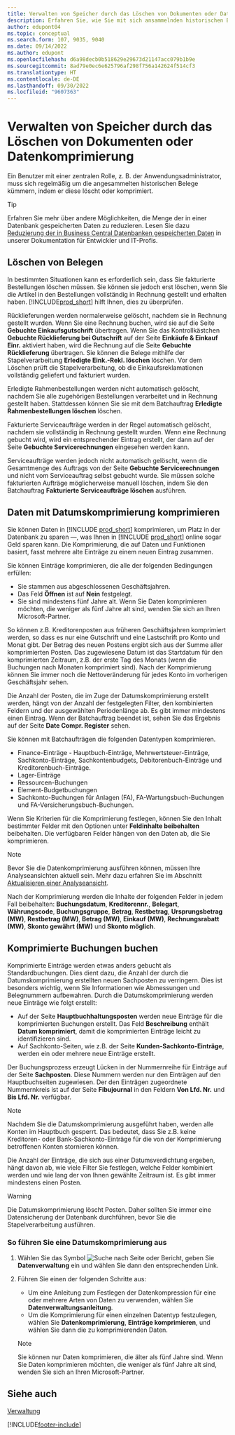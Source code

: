 ```yaml
---
title: Verwalten von Speicher durch das Löschen von Dokumenten oder Datenkomprimierung
description: Erfahren Sie, wie Sie mit sich ansammelnden historischen Belegen umgehen (und die Menge der in einer Datenbank gespeicherten Daten reduzieren), indem Sie sie löschen oder komprimieren.
author: edupont04
ms.topic: conceptual
ms.search.form: 107, 9035, 9040
ms.date: 09/14/2022
ms.author: edupont
ms.openlocfilehash: d6a98decb0b518629e29673d21147acc079b1b9e
ms.sourcegitcommit: 8ad79e0ec6e625796af298f756a142624f514cf3
ms.translationtype: HT
ms.contentlocale: de-DE
ms.lasthandoff: 09/30/2022
ms.locfileid: "9607363"
---
```

# <a name="manage-storage-by-deleting-documents-or-compressing-data"></a>Verwalten von Speicher durch das Löschen von Dokumenten oder Datenkomprimierung

Ein Benutzer mit einer zentralen Rolle, z. B. der Anwendungsadministrator, muss sich regelmäßig um die angesammelten historischen Belege kümmern, indem er diese löscht oder komprimiert.  

> [!TIP]
> Erfahren Sie mehr über andere Möglichkeiten, die Menge der in einer Datenbank gespeicherten Daten zu reduzieren. Lesen Sie dazu [Reduzierung der in Business Central Datenbanken gespeicherten Daten](/dynamics365/business-central/dev-itpro/administration/database-reduce-data) in unserer Dokumentation für Entwickler und IT-Profis.

## <a name="delete-documents"></a>Löschen von Belegen

In bestimmten Situationen kann es erforderlich sein, dass Sie fakturierte Bestellungen löschen müssen. Sie können sie jedoch erst löschen, wenn Sie die Artikel in den Bestellungen vollständig in Rechnung gestellt und erhalten haben. [!INCLUDE[prod_short](includes/prod_short.md)] hilft Ihnen, dies zu überprüfen.

Rücklieferungen werden normalerweise gelöscht, nachdem sie in Rechnung gestellt wurden. Wenn Sie eine Rechnung buchen, wird sie auf die Seite **Gebuchte Einkaufsgutschrift** übertragen. Wenn Sie das Kontrollkästchen **Gebuchte Rücklieferung bei Gutschrift** auf der Seite **Einkäufe & Einkauf Einr.** aktiviert haben, wird die Rechnung auf die Seite **Gebuchte Rücklieferung** übertragen. Sie können die Belege mithilfe der Stapelverarbeitung **Erledigte Eink.-Rekl. löschen** löschen. Vor dem Löschen prüft die Stapelverarbeitung, ob die Einkaufsreklamationen vollständig geliefert und fakturiert wurden.  

Erledigte Rahmenbestellungen werden nicht automatisch gelöscht, nachdem Sie alle zugehörigen Bestellungen verarbeitet und in Rechnung gestellt haben. Stattdessen können Sie sie mit dem Batchauftrag **Erledigte Rahmenbestellungen löschen** löschen.  

Fakturierte Serviceaufträge werden in der Regel automatisch gelöscht, nachdem sie vollständig in Rechnung gestellt wurden. Wenn eine Rechnung gebucht wird, wird ein entsprechender Eintrag erstellt, der dann auf der Seite **Gebuchte Servicerechnungen** eingesehen werden kann.  

Serviceaufträge werden jedoch nicht automatisch gelöscht, wenn die Gesamtmenge des Auftrags von der Seite **Gebuchte Servicerechnungen** und nicht vom Serviceauftrag selbst gebucht wurde. Sie müssen solche fakturierten Aufträge möglicherweise manuell löschen, indem Sie den Batchauftrag **Fakturierte Serviceaufträge löschen** ausführen.  

## <a name="compress-data-with-date-compression"></a>Daten mit Datumskomprimierung komprimieren

Sie können Daten in [!INCLUDE [prod_short](includes/prod_short.md)] komprimieren, um Platz in der Datenbank zu sparen &mdash;, was Ihnen in [!INCLUDE [prod_short](includes/prod_short.md)] online sogar Geld sparen kann. Die Komprimierung, die auf Daten und Funktionen basiert, fasst mehrere alte Einträge zu einem neuen Eintrag zusammen.

Sie können Einträge komprimieren, die alle der folgenden Bedingungen erfüllen:

* Sie stammen aus abgeschlossenen Geschäftsjahren.
* Das Feld **Öffnen** ist auf **Nein** festgelegt.
* Sie sind mindestens fünf Jahre alt. Wenn Sie Daten komprimieren möchten, die weniger als fünf Jahre alt sind, wenden Sie sich an Ihren Microsoft-Partner.

So können z.B. Kreditorenposten aus früheren Geschäftsjahren komprimiert werden, so dass es nur eine Gutschrift und eine Lastschrift pro Konto und Monat gibt. Der Betrag des neuen Postens ergibt sich aus der Summe aller komprimierten Posten. Das zugewiesene Datum ist das Startdatum für den komprimierten Zeitraum, z.B. der erste Tag des Monats (wenn die Buchungen nach Monaten komprimiert sind). Nach der Komprimierung können Sie immer noch die Nettoveränderung für jedes Konto im vorherigen Geschäftsjahr sehen.

Die Anzahl der Posten, die im Zuge der Datumskomprimierung erstellt werden, hängt von der Anzahl der festgelegten Filter, den kombinierten Feldern und der ausgewählten Periodenlänge ab. Es gibt immer mindestens einen Eintrag. Wenn der Batchauftrag beendet ist, sehen Sie das Ergebnis auf der Seite **Date Compr. Register** sehen.

Sie können mit Batchaufträgen die folgenden Datentypen komprimieren.

* Finance-Einträge - Hauptbuch-Einträge, Mehrwertsteuer-Einträge, Sachkonto-Einträge, Sachkontenbudgets, Debitorenbuch-Einträge und Kreditorenbuch-Einträge.
* Lager-Einträge
* Ressourcen-Buchungen
* Element-Budgetbuchungen
* Sachkonto-Buchungen für Anlagen (FA), FA-Wartungsbuch-Buchungen und FA-Versicherungsbuch-Buchungen.

Wenn Sie Kriterien für die Komprimierung festlegen, können Sie den Inhalt bestimmter Felder mit den Optionen unter **Feldinhalte beibehalten** beibehalten. Die verfügbaren Felder hängen von den Daten ab, die Sie komprimieren.

> [!NOTE]
> Bevor Sie die Datenkomprimierung ausführen können, müssen Ihre Analyseansichten aktuell sein. Mehr dazu erfahren Sie im Abschnitt [Aktualisieren einer Analyseansicht](bi-how-analyze-data-dimension.md#update-an-analysis-view).

Nach der Komprimierung werden die Inhalte der folgenden Felder in jedem Fall beibehalten: **Buchungsdatum**, **Kreditorennr.**, **Belegart**, **Währungscode**, **Buchungsgruppe**, **Betrag**, **Restbetrag**, **Ursprungsbetrag (MW)**, **Restbetrag (MW)**, **Betrag (MW)**, **Einkauf (MW)**, **Rechnungsrabatt (MW)**, **Skonto gewährt (MW)** und **Skonto möglich**.

## <a name="posting-compressed-entries"></a>Komprimierte Buchungen buchen

Komprimierte Einträge werden etwas anders gebucht als Standardbuchungen. Dies dient dazu, die Anzahl der durch die Datumskomprimierung erstellten neuen Sachposten zu verringern. Dies ist besonders wichtig, wenn Sie Informationen wie Abmessungen und Belegnummern aufbewahren. Durch die Datumskomprimierung werden neue Einträge wie folgt erstellt:

* Auf der Seite **Hauptbuchhaltungsposten** werden neue Einträge für die komprimierten Buchungen erstellt. Das Feld **Beschreibung** enthält **Datum komprimiert**, damit die komprimierten Einträge leicht zu identifizieren sind. 
* Auf Sachkonto-Seiten, wie z.B. der Seite **Kunden-Sachkonto-Einträge**, werden ein oder mehrere neue Einträge erstellt. 

Der Buchungsprozess erzeugt Lücken in der Nummernreihe für Einträge auf der Seite **Sachposten**. Diese Nummern werden nur den Einträgen auf den Hauptbuchseiten zugewiesen. Der den Einträgen zugeordnete Nummernkreis ist auf der Seite **Fibujournal** in den Feldern **Von Lfd. Nr.** und **Bis Lfd. Nr.** verfügbar. 

> [!NOTE]
> Nachdem Sie die Datumskomprimierung ausgeführt haben, werden alle Konten im Hauptbuch gesperrt. Das bedeutet, dass Sie z.B. keine Kreditoren- oder Bank-Sachkonto-Einträge für die von der Komprimierung betroffenen Konten stornieren können.

Die Anzahl der Einträge, die sich aus einer Datumsverdichtung ergeben, hängt davon ab, wie viele Filter Sie festlegen, welche Felder kombiniert werden und wie lang der von Ihnen gewählte Zeitraum ist. Es gibt immer mindestens einen Posten.

> [!WARNING]
> Die Datumskomprimierung löscht Posten. Daher sollten Sie immer eine Datensicherung der Datenbank durchführen, bevor Sie die Stapelverarbeitung ausführen.

### <a name="to-run-a-date-compression"></a>So führen Sie eine Datumskomprimierung aus

1. Wählen Sie das Symbol ![Suche nach Seite oder Bericht](media/ui-search/search_small.png "Suche nach dem Symbol für Seite oder Bericht"), geben Sie **Datenverwaltung** ein und wählen Sie dann den entsprechenden Link.
2. Führen Sie einen der folgenden Schritte aus:
    * Um eine Anleitung zum Festlegen der Datenkompression für eine oder mehrere Arten von Daten zu verwenden, wählen Sie **Datenverwaltungsanleitung**.
    * Um die Komprimierung für einen einzelnen Datentyp festzulegen, wählen Sie **Datenkomprimierung**, **Einträge komprimieren**, und wählen Sie dann die zu komprimierenden Daten.

   > [!NOTE]
   > Sie können nur Daten komprimieren, die älter als fünf Jahre sind. Wenn Sie Daten komprimieren möchten, die weniger als fünf Jahre alt sind, wenden Sie sich an Ihren Microsoft-Partner.

## <a name="see-also"></a>Siehe auch

[Verwaltung](admin-setup-and-administration.md)  

[!INCLUDE[footer-include](includes/footer-banner.md)]

